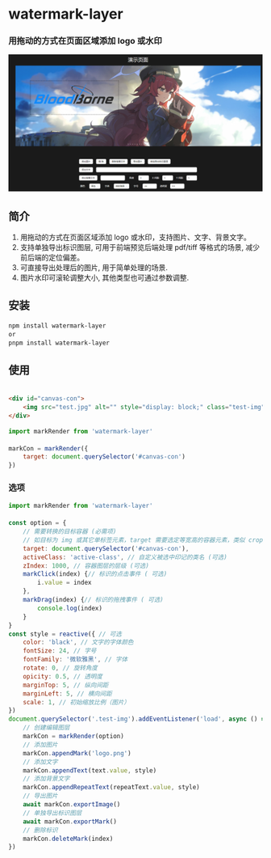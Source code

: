 <h1>watermark-layer </h1> 

### 用拖动的方式在页面区域添加 logo 或水印

![GitHub license](./demo.png)

## 简介

1. 用拖动的方式在页面区域添加 logo 或水印，支持图片、文字、背景文字。
2. 支持单独导出标识图层, 可用于前端预览后端处理 pdf/tiff 等格式的场景, 减少前后端的定位偏差。
3. 可直接导出处理后的图片, 用于简单处理的场景.
4. 图片水印可滚轮调整大小, 其他类型也可通过参数调整.

## 安装

```bash
npm install watermark-layer
or
pnpm install watermark-layer
```

## 使用

```html

<div id="canvas-con">
	<img src="test.jpg" alt="" style="display: block;" class="test-img">
</div>
```

```js
import markRender from 'watermark-layer'

markCon = markRender({
    target: document.querySelector('#canvas-con')
})
```

### 选项

```js
import markRender from 'watermark-layer'

const option = {
    // 需要转换的目标容器 (必需项)
    // 如目标为 img 或其它单标签元素，target 需要选定等宽高的容器元素，类似 cropperjs。
    target: document.querySelector('#canvas-con'),
    activeClass: 'active-class', // 自定义被选中印记的类名 (可选)
    zIndex: 1000, // 容器图层的层级 (可选)
    markClick(index) {// 标识的点击事件 ( 可选)
        i.value = index
    },
    markDrag(index) {// 标识的拖拽事件 ( 可选)
        console.log(index)
    }
}
const style = reactive({ // 可选
    color: 'black', // 文字的字体颜色
    fontSize: 24, // 字号
    fontFamily: '微软雅黑', // 字体
    rotate: 0, // 旋转角度
    opicity: 0.5, // 透明度
    marginTop: 5, // 纵向间距
    marginLeft: 5, // 横向间距
    scale: 1, // 初始缩放比例（图片）
})
document.querySelector('.test-img').addEventListener('load', async () => {
    // 创建编辑图层
    markCon = markRender(option)
    // 添加图片
    markCon.appendMark('logo.png')
    // 添加文字
    markCon.appendText(text.value, style)
    // 添加背景文字
    markCon.appendRepeatText(repeatText.value, style)
    // 导出图片
    await markCon.exportImage()
    // 单独导出标识图层
    await markCon.exportMark()
    // 删除标识
    markCon.deleteMark(index)
})
```
